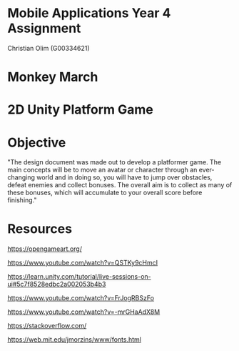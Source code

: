 # Mobile Applications Year 4 Assignment

Christian Olim (G00334621)

# Monkey March

# 2D Unity Platform Game

# Objective

"The design document was made out to develop a platformer game. The main
concepts will be to move an avatar or character through an ever-changing
world and in doing so, you will have to jump over obstacles, defeat enemies
and collect bonuses. The overall aim is to collect as many of these bonuses,
which will accumulate to your overall score before finishing."

# Resources

https://opengameart.org/

https://www.youtube.com/watch?v=QSTKy9cHmcI

https://learn.unity.com/tutorial/live-sessions-on-ui#5c7f8528edbc2a002053b4b3

https://www.youtube.com/watch?v=FrJogRBSzFo

https://www.youtube.com/watch?v=-mrGHaAdX8M

https://stackoverflow.com/

https://web.mit.edu/jmorzins/www/fonts.html
